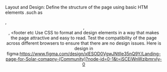 Layout and Design:
 Define the structure of the page using basic HTM elements
 .such as <nav>, <header>, <section>, <footer etc
 Use CSS to format and design elements in a way that
 makes the page attractive and easy to read.
 Test the compatibility of the page across different
 browsers to ensure that there are no design issues.
 Here is design in figma:https://www.figma.com/design/xlESOD0VgwJNtIIe35nQ9Y/Landing-page-for-Solar-comapny-(Community)?node-id=0-1&t=iSCEiWnWzjbmrvIy-0

